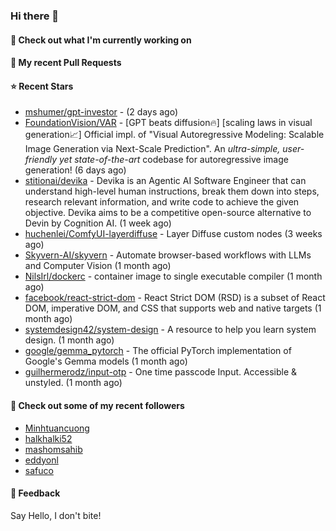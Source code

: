 ### Hi there 👋

#### 👷 Check out what I'm currently working on

#### 🔨 My recent Pull Requests


#### ⭐ Recent Stars

- [mshumer/gpt-investor](https://github.com/mshumer/gpt-investor) -  (2 days ago)
- [FoundationVision/VAR](https://github.com/FoundationVision/VAR) - [GPT beats diffusion🔥] [scaling laws in visual generation📈] Official impl. of &#34;Visual Autoregressive Modeling: Scalable Image Generation via Next-Scale Prediction&#34;. An *ultra-simple, user-friendly yet state-of-the-art* codebase for autoregressive image generation! (6 days ago)
- [stitionai/devika](https://github.com/stitionai/devika) - Devika is an Agentic AI Software Engineer that can understand high-level human instructions, break them down into steps, research relevant information, and write code to achieve the given objective. Devika aims to be a competitive open-source alternative to Devin by Cognition AI. (1 week ago)
- [huchenlei/ComfyUI-layerdiffuse](https://github.com/huchenlei/ComfyUI-layerdiffuse) - Layer Diffuse custom nodes (3 weeks ago)
- [Skyvern-AI/skyvern](https://github.com/Skyvern-AI/skyvern) - Automate browser-based workflows with LLMs and Computer Vision (1 month ago)
- [NilsIrl/dockerc](https://github.com/NilsIrl/dockerc) - container image to single executable compiler (1 month ago)
- [facebook/react-strict-dom](https://github.com/facebook/react-strict-dom) - React Strict DOM (RSD) is a subset of React DOM, imperative DOM, and CSS that supports web and native targets (1 month ago)
- [systemdesign42/system-design](https://github.com/systemdesign42/system-design) - A resource to help you learn system design. (1 month ago)
- [google/gemma_pytorch](https://github.com/google/gemma_pytorch) - The official PyTorch implementation of Google&#39;s Gemma models (1 month ago)
- [guilhermerodz/input-otp](https://github.com/guilhermerodz/input-otp) - One time passcode Input. Accessible &amp; unstyled. (1 month ago)

#### 👯 Check out some of my recent followers

- [Minhtuancuong](https://github.com/Minhtuancuong)
- [halkhalki52](https://github.com/halkhalki52)
- [mashomsahib](https://github.com/mashomsahib)
- [eddyonl](https://github.com/eddyonl)
- [safuco](https://github.com/safuco)

#### 💬 Feedback

Say Hello, I don't bite!